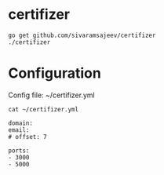# certifizer

```
go get github.com/sivaramsajeev/certifizer
./certifizer
```





# Configuration
Config file: ~/certifizer.yml

```
cat ~/certifizer.yml

domain: 
email:
# offset: 7

ports:
- 3000
- 5000
```